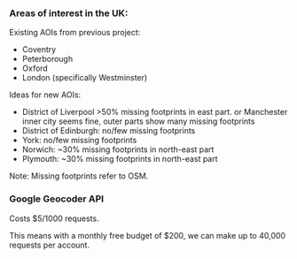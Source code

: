 ### Areas of interest in the UK:

Existing AOIs from previous project:

- Coventry
- Peterborough
- Oxford 
- London (specifically Westminster)

Ideas for new AOIs:

- District of Liverpool >50% missing footprints in east part. or Manchester inner city seems fine, outer parts show many missing footprints
- District of Edinburgh: no/few missing footprints
- York: no/few missing footprints
- Norwich: ~30% missing footprints in north-east part
- Plymouth: ~30% missing footprints in north-east part

Note: Missing footprints refer to OSM.

### Google Geocoder API

Costs $5/1000 requests. 

This means with a monthly free budget of $200, we can make up to 40,000 requests per account.